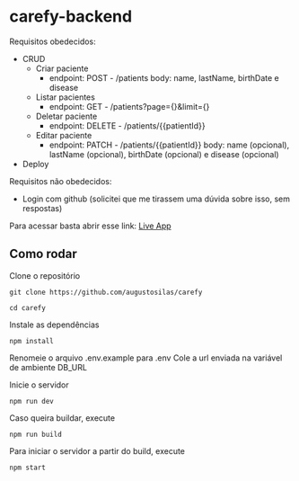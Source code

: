 # carefy-backend

Requisitos obedecidos:
 - CRUD
   - Criar paciente
      - endpoint: POST - /patients
        body: name, lastName, birthDate e disease
   - Listar pacientes
      - endpoint: GET - /patients?page={}&limit={}
   - Deletar paciente
      - endpoint: DELETE - /patients/{{patientId}}
   - Editar paciente
      - endpoint: PATCH - /patients/{{patientId}}
        body: name (opcional), lastName (opcional), birthDate (opcional) e disease (opcional)
 - Deploy
 
Requisitos não obedecidos:
 - Login com github (solicitei que me tirassem uma dúvida sobre isso, sem respostas)

Para acessar basta abrir esse link: [Live App](https://squid-app-r2xuu.ondigitalocean.app/)

## Como rodar
Clone o repositório
```
git clone https://github.com/augustosilas/carefy

cd carefy
```

Instale as dependências
```
npm install
```

Renomeie o arquivo .env.example para .env
Cole a url enviada na variável de ambiente DB_URL


Inicie o servidor
```
npm run dev
```

Caso queira buildar, execute
```
npm run build
```

Para iniciar o servidor a partir do build, execute
```
npm start
```
